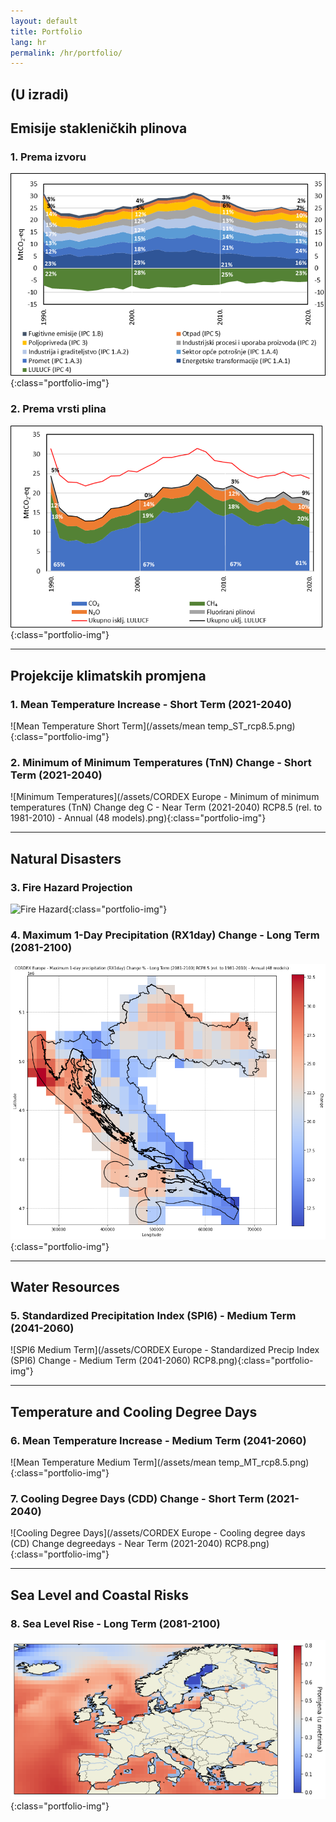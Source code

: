 ```yaml
---
layout: default
title: Portfolio
lang: hr
permalink: /hr/portfolio/
---
```

(U izradi)
---
## **Emisije stakleničkih plinova**

### 1. Prema izvoru
![GHG Emissions by Sector](/assets/Slika12.png){:class="portfolio-img"}

### 2. Prema vrsti plina
![GHG Emissions by Gas](/assets/Slika1.png){:class="portfolio-img"}

---
## **Projekcije klimatskih promjena**

### 1. Mean Temperature Increase - Short Term (2021-2040)
![Mean Temperature Short Term](/assets/mean temp_ST_rcp8.5.png){:class="portfolio-img"}

### 2. Minimum of Minimum Temperatures (TnN) Change - Short Term (2021-2040)
![Minimum Temperatures](/assets/CORDEX Europe - Minimum of minimum temperatures (TnN) Change deg C - Near Term (2021-2040) RCP8.5 (rel. to 1981-2010) - Annual (48 models).png){:class="portfolio-img"}

---

## **Natural Disasters**

### 3. Fire Hazard Projection
![Fire Hazard](/assets/požari.png){:class="portfolio-img"}

### 4. Maximum 1-Day Precipitation (RX1day) Change - Long Term (2081-2100)
![Precipitation Change](/assets/RX1_LT85.PNG){:class="portfolio-img"}

---

## **Water Resources**

### 5. Standardized Precipitation Index (SPI6) - Medium Term (2041-2060)
![SPI6 Medium Term](/assets/CORDEX Europe - Standardized Precip Index (SPI6) Change  - Medium Term (2041-2060) RCP8.png){:class="portfolio-img"}

---

## **Temperature and Cooling Degree Days**

### 6. Mean Temperature Increase - Medium Term (2041-2060)
![Mean Temperature Medium Term](/assets/mean temp_MT_rcp8.5.png){:class="portfolio-img"}

### 7. Cooling Degree Days (CDD) Change - Short Term (2021-2040)
![Cooling Degree Days](/assets/CORDEX Europe - Cooling degree days (CD) Change degreedays - Near Term (2021-2040) RCP8.png){:class="portfolio-img"}

---

## **Sea Level and Coastal Risks**

### 8. Sea Level Rise - Long Term (2081-2100)
![Sea Level Rise](/assets/sls_dugi_85.png){:class="portfolio-img"}
